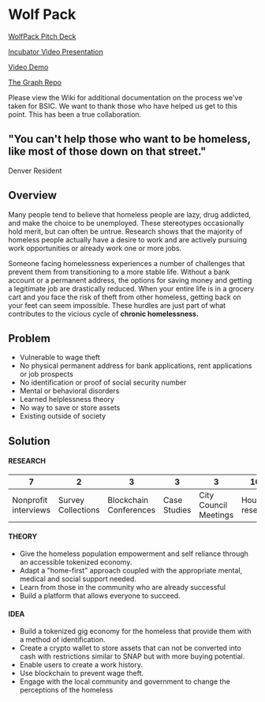 # Wolf Pack
[WolfPack Pitch Deck](https://docs.google.com/presentation/d/1i7aPo4oIa9yY5Dk9ZwJ2-AfvXaKDfk7btS3rIUtvKok/edit?usp=sharing)

[Incubator Video Presentation](https://youtu.be/6-iKnvKlTZc)

[Video Demo](https://youtu.be/FsAxfT-SO6s)

[The Graph Repo](https://github.com/nanspro/wpGraph)

Please view the Wiki for additional documentation on the process we've taken for BSIC. We want to thank those who have helped us get to this point. This has been a true collaboration.

## "You can't help those who want to be homeless, like most of those down on that street."
Denver Resident

## Overview
Many people tend to believe that homeless people are lazy, drug addicted, and make the choice to be unemployed. These stereotypes occasionally hold merit, but can often be untrue. Research shows that the majority of homeless people actually have a desire to work and are actively pursuing work opportunities or already work one or more jobs.

Someone facing homelessness experiences a number of challenges that prevent them from transitioning to a more stable life. Without a bank account or a permanent address, the options for saving money and getting a legitimate job are drastically reduced. When your entire life is in a grocery cart and you face the risk of theft from other homeless, getting back on your feet can seem impossible. These hurdles are just part of what contributes to the vicious cycle of __chronic homelessness.__

## Problem

- Vulnerable to wage theft
- No physical permanent address for bank applications, rent applications or job prospects
- No identification or proof of social security number
- Mental or behavioral disorders
- Learned helplessness theory
- No way to save or store assets
- Existing outside of society

## Solution

#### RESEARCH

**7** | **2** | **3** | **3** | **3** | **100**
--- | --- | --- | --- | --- | --- |
Nonprofit interviews | Survey Collections | Blockchain Conferences | Case Studies | City Council Meetings | Hours of research

#### THEORY
- Give the homeless population empowerment and self reliance through an accessible tokenized economy.
- Adapt a "home-first" approach coupled with the appropriate mental, medical and social support needed.
- Learn from those in the community who are already successful
- Build a platform that allows everyone to succeed.


#### IDEA
- Build a tokenized gig economy for the homeless that provide them with a method of identification.
- Create a crypto wallet to store assets that can not be converted into cash with restrictions similar to SNAP but with more buying potential.
- Enable users to create a work history.
- Use blockchain to prevent wage theft.
- Engage with the local community and government to change the perceptions of the homeless 
